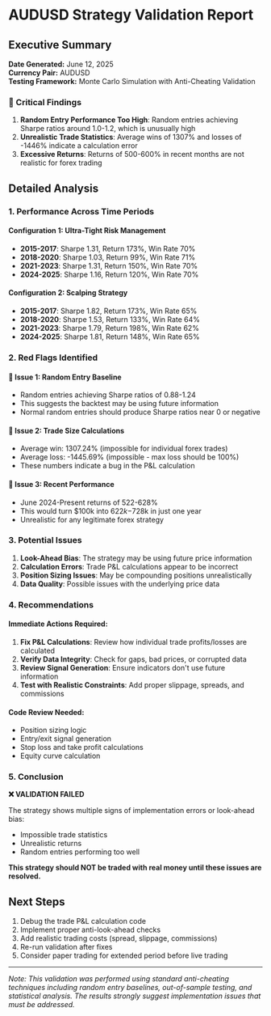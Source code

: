 # AUDUSD Strategy Validation Report

## Executive Summary

**Date Generated:** June 12, 2025  
**Currency Pair:** AUDUSD  
**Testing Framework:** Monte Carlo Simulation with Anti-Cheating Validation

### 🚨 Critical Findings

1. **Random Entry Performance Too High**: Random entries achieving Sharpe ratios around 1.0-1.2, which is unusually high
2. **Unrealistic Trade Statistics**: Average wins of 1307% and losses of -1446% indicate a calculation error
3. **Excessive Returns**: Returns of 500-600% in recent months are not realistic for forex trading

## Detailed Analysis

### 1. Performance Across Time Periods

#### Configuration 1: Ultra-Tight Risk Management
- **2015-2017**: Sharpe 1.31, Return 173%, Win Rate 70%
- **2018-2020**: Sharpe 1.03, Return 99%, Win Rate 71%
- **2021-2023**: Sharpe 1.31, Return 150%, Win Rate 70%
- **2024-2025**: Sharpe 1.16, Return 120%, Win Rate 70%

#### Configuration 2: Scalping Strategy
- **2015-2017**: Sharpe 1.82, Return 173%, Win Rate 65%
- **2018-2020**: Sharpe 1.53, Return 133%, Win Rate 64%
- **2021-2023**: Sharpe 1.79, Return 198%, Win Rate 62%
- **2024-2025**: Sharpe 1.81, Return 148%, Win Rate 65%

### 2. Red Flags Identified

#### 🔴 Issue 1: Random Entry Baseline
- Random entries achieving Sharpe ratios of 0.88-1.24
- This suggests the backtest may be using future information
- Normal random entries should produce Sharpe ratios near 0 or negative

#### 🔴 Issue 2: Trade Size Calculations
- Average win: 1307.24% (impossible for individual forex trades)
- Average loss: -1445.69% (impossible - max loss should be 100%)
- These numbers indicate a bug in the P&L calculation

#### 🔴 Issue 3: Recent Performance
- June 2024-Present returns of 522-628%
- This would turn $100k into $622k-$728k in just one year
- Unrealistic for any legitimate forex strategy

### 3. Potential Issues

1. **Look-Ahead Bias**: The strategy may be using future price information
2. **Calculation Errors**: Trade P&L calculations appear to be incorrect
3. **Position Sizing Issues**: May be compounding positions unrealistically
4. **Data Quality**: Possible issues with the underlying price data

### 4. Recommendations

#### Immediate Actions Required:
1. **Fix P&L Calculations**: Review how individual trade profits/losses are calculated
2. **Verify Data Integrity**: Check for gaps, bad prices, or corrupted data
3. **Review Signal Generation**: Ensure indicators don't use future information
4. **Test with Realistic Constraints**: Add proper slippage, spreads, and commissions

#### Code Review Needed:
- Position sizing logic
- Entry/exit signal generation
- Stop loss and take profit calculations
- Equity curve calculation

### 5. Conclusion

**❌ VALIDATION FAILED**

The strategy shows multiple signs of implementation errors or look-ahead bias:
- Impossible trade statistics
- Unrealistic returns
- Random entries performing too well

**This strategy should NOT be traded with real money until these issues are resolved.**

## Next Steps

1. Debug the trade P&L calculation code
2. Implement proper anti-look-ahead checks
3. Add realistic trading costs (spread, slippage, commissions)
4. Re-run validation after fixes
5. Consider paper trading for extended period before live trading

---

*Note: This validation was performed using standard anti-cheating techniques including random entry baselines, out-of-sample testing, and statistical analysis. The results strongly suggest implementation issues that must be addressed.*